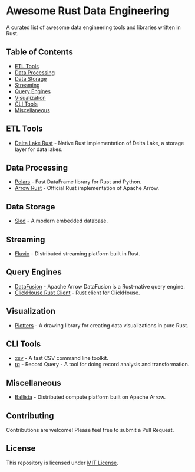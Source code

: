 # Awesome Rust Data Engineering

A curated list of awesome data engineering tools and libraries written in Rust.

## Table of Contents

- [ETL Tools](#etl-tools)
- [Data Processing](#data-processing)
- [Data Storage](#data-storage)
- [Streaming](#streaming)
- [Query Engines](#query-engines)
- [Visualization](#visualization)
- [CLI Tools](#cli-tools)
- [Miscellaneous](#miscellaneous)

## ETL Tools

- [Delta Lake Rust](https://github.com/delta-io/delta-rs) - Native Rust implementation of Delta Lake, a storage layer for data lakes.

## Data Processing

- [Polars](https://github.com/pola-rs/polars) - Fast DataFrame library for Rust and Python.
- [Arrow Rust](https://github.com/apache/arrow-rs) - Official Rust implementation of Apache Arrow.

## Data Storage

- [Sled](https://github.com/spacejam/sled) - A modern embedded database.

## Streaming

- [Fluvio](https://github.com/infinyon/fluvio) - Distributed streaming platform built in Rust.

## Query Engines

- [DataFusion](https://github.com/apache/datafusion) - Apache Arrow DataFusion is a Rust-native query engine.
- [ClickHouse Rust Client](https://github.com/ClickHouse/clickhouse-rs) - Rust client for ClickHouse.

## Visualization

- [Plotters](https://github.com/plotters-rs/plotters) - A drawing library for creating data visualizations in pure Rust.

## CLI Tools

- [xsv](https://github.com/BurntSushi/xsv) - A fast CSV command line toolkit.
- [rq](https://github.com/dflemstr/rq) - Record Query - A tool for doing record analysis and transformation.

## Miscellaneous

- [Ballista](https://github.com/apache/datafusion-ballista) - Distributed compute platform built on Apache Arrow.

## Contributing

Contributions are welcome! Please feel free to submit a Pull Request.

## License

This repository is licensed under [MIT License](LICENSE).